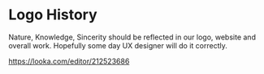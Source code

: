# Logo History
Nature, Knowledge, Sincerity should be reflected in our logo, website and overall work. Hopefully some day UX designer will do it correctly. 

https://looka.com/editor/212523686